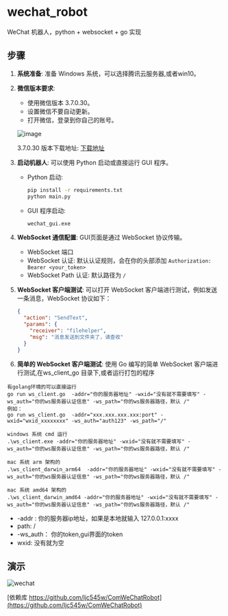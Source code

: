 # wechat_robot
WeChat 机器人，python + websocket + go 实现

## 步骤

1. **系统准备**: 准备 Windows 系统，可以选择腾讯云服务器,或者win10。

2. **微信版本要求**:
    - 使用微信版本 3.7.0.30。
    - 设置微信不要自动更新。
    - 打开微信，登录到你自己的账号。

   ![image](https://github.com/Xuzan9396/wechat_robot/assets/24741439/2f88944a-9f8e-4178-a299-83aa716aa592)
   
   3.7.0.30 版本下载地址: [下载地址](https://pan.baidu.com/s/1Fln_5ZlotxtI4a5EyhWEdQ?pwd=7gbe)

3. **启动机器人**: 可以使用 Python 启动或直接运行 GUI 程序。
    - Python 启动:
      ```bash
      pip install -r requirements.txt 
      python main.py
      ```
    - GUI 程序启动:
      ```bash
      wechat_gui.exe
      ```

4. **WebSocket 通信配置**: GUI页面是通过 WebSocket 协议传输。
    - WebSocket 端口
    - WebSocket 认证: 默认认证规则，会在你的头部添加 `Authorization: Bearer <your_token>`
    - WebSocket Path 认证: 默认路径为 `/`

5. **WebSocket 客户端测试**: 可以打开 WebSocket 客户端进行测试，例如发送一条消息，WebSocket 协议如下：
   ```json
   { 
     "action": "SendText",
     "params": {
       "receiver": "filehelper",
       "msg": "消息发送到文件夹了，请查收"
     }
   }

6. **简单的 WebSocket 客户端测试**: 使用 Go 编写的简单 WebSocket 客户端进行测试,在ws_client_go 目录下,或者运行打包的程序
```
有golang环境的可以直接运行
go run ws_client.go  -addr="你的服务器地址" -wxid="没有就不需要填写" -ws_auth="你的ws服务器认证信息" -ws_path="你的ws服务器路径，默认 /"
例如：
go run ws_client.go  -addr="xxx.xxx.xxx.xxx:port" -wxid="wxid_xxxxxxxx" -ws_auth="auth123" -ws_path="/"

windows 系统 cmd 运行
.\ws_client.exe -addr="你的服务器地址" -wxid="没有就不需要填写" -ws_auth="你的ws服务器认证信息" -ws_path="你的ws服务器路径，默认 /"

mac 系统 arm 架构的
.\ws_client_darwin_arm64  -addr="你的服务器地址" -wxid="没有就不需要填写" -ws_auth="你的ws服务器认证信息" -ws_path="你的ws服务器路径，默认 /"

mac 系统 amd64 架构的
.\ws_client_darwin_amd64 -addr="你的服务器地址" -wxid="没有就不需要填写" -ws_auth="你的ws服务器认证信息" -ws_path="你的ws服务器路径，默认 /"
```  
- -addr : 你的服务器ip地址，如果是本地就输入 127.0.0.1:xxxx
- path: /
- -ws_auth： 你的token,gui界面的token
- wxid: 没有就为空


## 演示
![wechat](https://github.com/Xuzan9396/wechat_robot/assets/24741439/f57b43ad-c116-44b5-9658-e34898152cdd)


[依赖库 https://github.com/ljc545w/ComWeChatRobot](https://github.com/ljc545w/ComWeChatRobot)